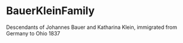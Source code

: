 # BauerKleinFamily
Descendants of Johannes Bauer and Katharina Klein, immigrated from Germany to Ohio 1837
